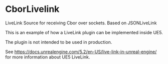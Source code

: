 # CborLivelink
LiveLink Source for receiving Cbor over sockets. Based on JSONLiveLink

This is an example of how a LiveLink plugin can be implemented inside UE5.

The plugin is not intended to be used in production.

See https://docs.unrealengine.com/5.2/en-US/live-link-in-unreal-engine/ for more information about UE5 LiveLink.
